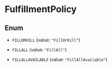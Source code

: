 
# FulfillmentPolicy

## Enum


* `FILLORKILL` (value: `"FillOrKill"`)

* `FILLALL` (value: `"FillAll"`)

* `FILLALLAVAILABLE` (value: `"FillAllAvailable"`)



